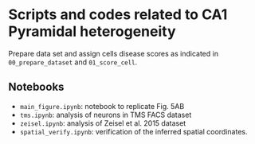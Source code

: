 # Scripts and codes related to CA1 Pyramidal heterogeneity

Prepare data set and assign cells disease scores as indicated in `00_prepare_dataset` and `01_score_cell`.

## Notebooks

- `main_figure.ipynb`: notebook to replicate Fig. 5AB
- `tms.ipynb`: analysis of neurons in TMS FACS dataset
- `zeisel.ipynb`: analysis of Zeisel et al. 2015 dataset
- `spatial_verify.ipynb`: verification of the inferred spatial coordinates.